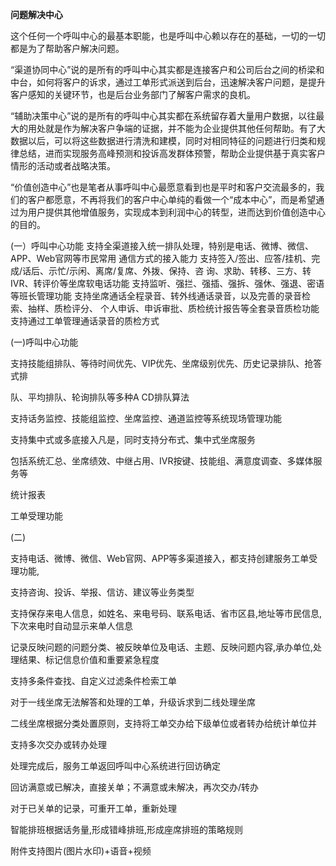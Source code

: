 **问题解决中心**

这个任何一个呼叫中心的最基本职能，也是呼叫中心赖以存在的基础，一切的一切都是为了帮助客户解决问题。

“渠道协同中心”说的是所有的呼叫中心其实都是连接客户和公司后台之间的桥梁和中台，如何将客户的诉求，通过工单形式派送到后台，迅速解决客户问题，是提升客户感知的关键环节，也是后台业务部门了解客户需求的良机。

“辅助决策中心”说的是所有的呼叫中心其实都在系统留存着大量用户数据，以往最大的用处就是作为解决客户争端的证据，并不能为企业提供其他任何帮助。有了大数据以后，可以将这些数据进行清洗和建模，同时对相同特征的问题进行归类和规律总结，进而实现服务高峰预测和投诉高发群体预警，帮助企业提供基于真实客户情形的活动或者战略决策。

“价值创造中心”也是笔者从事呼叫中心最愿意看到也是平时和客户交流最多的，我们的客户都愿意，不再将我们的客户中心单纯的看做一个“成本中心”，而是希望通过为用户提供其他增值服务，实现成本到利润中心的转型，进而达到价值创造中心的目的。



(一）呼叫中心功能 支持全渠道接入统一排队处理，特别是电话、微博、微信、APP、Web官网等市民常用 通信方式的接入能力 支持签入/签出、应答/挂机、完成/话后、示忙/示闲、离席/复席、外拨、保持、咨 询、求助、转移、三方、转IVR、转评价等坐席软电话功能 支持监听、强拦、强插、强拆、强休、强退、密语等班长管理功能 支持坐席通话全程录音、转外线通话录音，以及完善的录音检索、抽样、质检评分、 个人申诉、申诉审批、质检统计报告等全套录音质检功能 支持通过工单管理通话录音的质检方式



(一)呼叫中心功能

支持技能组排队、等待时间优先、VIP优先、坐席级别优先、历史记录排队、抢答式排

队、平均排队、轮询排队等多种A CD排队算法

支持话务监控、技能组监控、坐席监控、通道监控等系统现场管理功能

支持集中式或多底接入凡是，同时支持分布式、集中式坐席服务

包括系统汇总、坐席绩效、中继占用、IVR按键、技能组、满意度调查、多媒体服务等

统计报表



 

工单受理功能

(二)

支持电话、微博、微信、Web官网、APP等多渠道接入，都支持创建服务工单受理功能,

支持咨询、投诉、举报、信访、建议等业务类型

支持保存来电人信息，如姓名、来电号码、联系电话、省市区县,地址等市民信息,下次来电时自动显示来单人信息

记录反映问题的问题分类、被反映单位及电话、主题、反映问题内容,承办单位,处理结果、标记信息价值和重要紧急程度

支持多条件查找、自定义过滤条件检索工单

对于一线坐席无法解答和处理的工单，升级诉求到二线处理坐席

二线坐席根据分类处置原则，支持将工单交办给下级单位或者转办给统计单位并

支持多次交办或转办处理

处理完成后，服务工单返回呼叫中心系统进行回访确定

回访满意或已解决，直接关单；不满意或未解决，再次交办/转办

对于已关单的记录，可重开工单，重新处理



智能排班根据话务量,形成错峰排班,形成座席排班的策略规则

附件支持图片(图片水印)+语音+视频